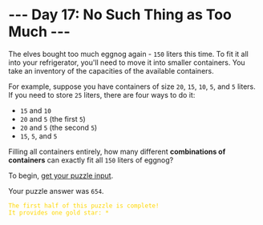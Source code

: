 # --- Day 17: No Such Thing as Too Much ---

The elves bought too much eggnog again - `150` liters this time. To fit it all into your refrigerator, you'll need to
move
it into smaller containers. You take an inventory of the capacities of the available containers.

For example, suppose you have containers of size `20`, `15`, `10`, `5`, and `5` liters. If you need to store `25`
liters, there are
four ways to do it:

* `15` and `10`
* `20` and `5` (the first `5`)
* `20` and `5` (the second `5`)
* `15`, `5`, and `5`

Filling all containers entirely, how many different **combinations of containers** can exactly fit all `150` liters of
eggnog?

To begin, [get your puzzle input](https://adventofcode.com/2015/day/17/input).

Your puzzle answer was `654`.

<code style="color : gold">The first half of this puzzle is complete! It provides one gold star: *</code>
